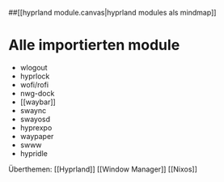 
##[[hyprland module.canvas|hyprland modules als mindmap]]

# Alle importierten module
- wlogout
- hyprlock
- wofi/rofi
- nwg-dock
- [[waybar]]
- swaync
- swayosd
- hyprexpo
- waypaper
- swww
- hypridle


Überthemen:
[[Hyprland]]
[[Window Manager]]
[[Nixos]]
